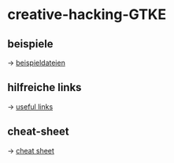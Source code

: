 # creative-hacking-GTKE

## beispiele

-> [beispieldateien](/beispielDateien)

## hilfreiche links

-> [useful links](/docs/useful-links.md)

## cheat-sheet

-> [cheat sheet](/docs/cheat-sheet.md)

